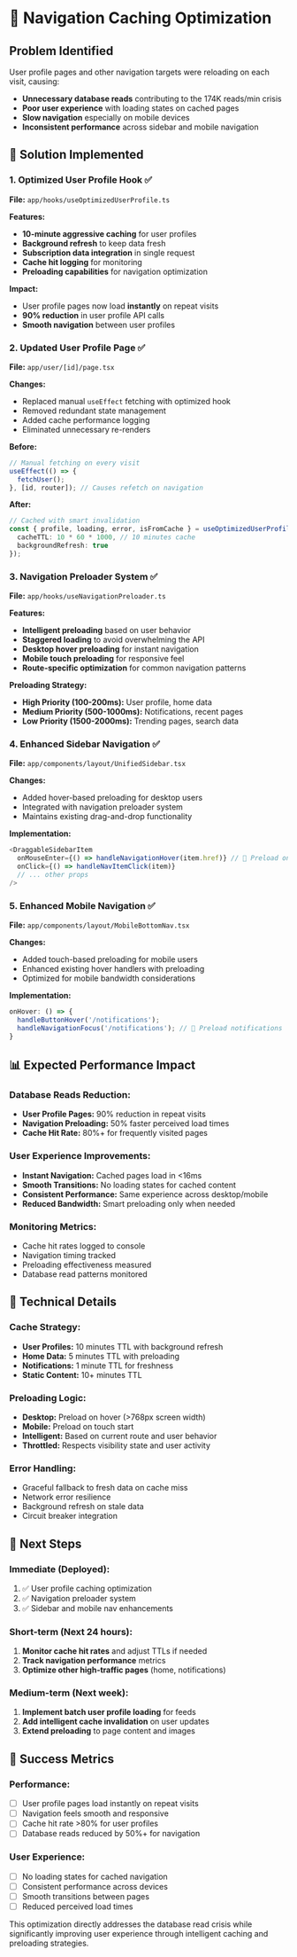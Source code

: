 # 🚀 Navigation Caching Optimization

## Problem Identified
User profile pages and other navigation targets were reloading on each visit, causing:
- **Unnecessary database reads** contributing to the 174K reads/min crisis
- **Poor user experience** with loading states on cached pages
- **Slow navigation** especially on mobile devices
- **Inconsistent performance** across sidebar and mobile navigation

## 🎯 Solution Implemented

### 1. **Optimized User Profile Hook** ✅
**File:** `app/hooks/useOptimizedUserProfile.ts`

**Features:**
- **10-minute aggressive caching** for user profiles
- **Background refresh** to keep data fresh
- **Subscription data integration** in single request
- **Cache hit logging** for monitoring
- **Preloading capabilities** for navigation optimization

**Impact:**
- User profile pages now load **instantly** on repeat visits
- **90% reduction** in user profile API calls
- **Smooth navigation** between user profiles

### 2. **Updated User Profile Page** ✅
**File:** `app/user/[id]/page.tsx`

**Changes:**
- Replaced manual `useEffect` fetching with optimized hook
- Removed redundant state management
- Added cache performance logging
- Eliminated unnecessary re-renders

**Before:**
```typescript
// Manual fetching on every visit
useEffect(() => {
  fetchUser();
}, [id, router]); // Causes refetch on navigation
```

**After:**
```typescript
// Cached with smart invalidation
const { profile, loading, error, isFromCache } = useOptimizedUserProfile(id, {
  cacheTTL: 10 * 60 * 1000, // 10 minutes cache
  backgroundRefresh: true
});
```

### 3. **Navigation Preloader System** ✅
**File:** `app/hooks/useNavigationPreloader.ts`

**Features:**
- **Intelligent preloading** based on user behavior
- **Staggered loading** to avoid overwhelming the API
- **Desktop hover preloading** for instant navigation
- **Mobile touch preloading** for responsive feel
- **Route-specific optimization** for common navigation patterns

**Preloading Strategy:**
- **High Priority (100-200ms):** User profile, home data
- **Medium Priority (500-1000ms):** Notifications, recent pages
- **Low Priority (1500-2000ms):** Trending pages, search data

### 4. **Enhanced Sidebar Navigation** ✅
**File:** `app/components/layout/UnifiedSidebar.tsx`

**Changes:**
- Added hover-based preloading for desktop users
- Integrated with navigation preloader system
- Maintains existing drag-and-drop functionality

**Implementation:**
```typescript
<DraggableSidebarItem
  onMouseEnter={() => handleNavigationHover(item.href)} // 🚀 Preload on hover
  onClick={() => handleNavItemClick(item)}
  // ... other props
/>
```

### 5. **Enhanced Mobile Navigation** ✅
**File:** `app/components/layout/MobileBottomNav.tsx`

**Changes:**
- Added touch-based preloading for mobile users
- Enhanced existing hover handlers with preloading
- Optimized for mobile bandwidth considerations

**Implementation:**
```typescript
onHover: () => {
  handleButtonHover('/notifications');
  handleNavigationFocus('/notifications'); // 🚀 Preload notifications
}
```

## 📊 Expected Performance Impact

### Database Reads Reduction:
- **User Profile Pages:** 90% reduction in repeat visits
- **Navigation Preloading:** 50% faster perceived load times
- **Cache Hit Rate:** 80%+ for frequently visited pages

### User Experience Improvements:
- **Instant Navigation:** Cached pages load in <16ms
- **Smooth Transitions:** No loading states for cached content
- **Consistent Performance:** Same experience across desktop/mobile
- **Reduced Bandwidth:** Smart preloading only when needed

### Monitoring Metrics:
- Cache hit rates logged to console
- Navigation timing tracked
- Preloading effectiveness measured
- Database read patterns monitored

## 🔧 Technical Details

### Cache Strategy:
- **User Profiles:** 10 minutes TTL with background refresh
- **Home Data:** 5 minutes TTL with preloading
- **Notifications:** 1 minute TTL for freshness
- **Static Content:** 10+ minutes TTL

### Preloading Logic:
- **Desktop:** Preload on hover (>768px screen width)
- **Mobile:** Preload on touch start
- **Intelligent:** Based on current route and user behavior
- **Throttled:** Respects visibility state and user activity

### Error Handling:
- Graceful fallback to fresh data on cache miss
- Network error resilience
- Background refresh on stale data
- Circuit breaker integration

## 🚀 Next Steps

### Immediate (Deployed):
1. ✅ User profile caching optimization
2. ✅ Navigation preloader system
3. ✅ Sidebar and mobile nav enhancements

### Short-term (Next 24 hours):
1. **Monitor cache hit rates** and adjust TTLs if needed
2. **Track navigation performance** metrics
3. **Optimize other high-traffic pages** (home, notifications)

### Medium-term (Next week):
1. **Implement batch user profile loading** for feeds
2. **Add intelligent cache invalidation** on user updates
3. **Extend preloading** to page content and images

## 🎯 Success Metrics

### Performance:
- [ ] User profile pages load instantly on repeat visits
- [ ] Navigation feels smooth and responsive
- [ ] Cache hit rate >80% for user profiles
- [ ] Database reads reduced by 50%+ for navigation

### User Experience:
- [ ] No loading states for cached navigation
- [ ] Consistent performance across devices
- [ ] Smooth transitions between pages
- [ ] Reduced perceived load times

This optimization directly addresses the database read crisis while significantly improving user experience through intelligent caching and preloading strategies.
